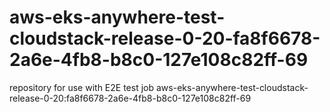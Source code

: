# aws-eks-anywhere-test-cloudstack-release-0-20-fa8f6678-2a6e-4fb8-b8c0-127e108c82ff-69
repository for use with E2E test job aws-eks-anywhere-test-cloudstack-release-0-20:fa8f6678-2a6e-4fb8-b8c0-127e108c82ff-69
